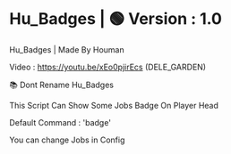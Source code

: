 # Hu_Badges | 🟢 Version : 1.0
Hu_Badges | Made By Houman

Video : https://youtu.be/xEo0pjirEcs (DELE_GARDEN)

📚 Dont Rename Hu_Badges

This Script Can Show Some Jobs Badge On Player Head

Default Command : 'badge'

You can change Jobs in Config

